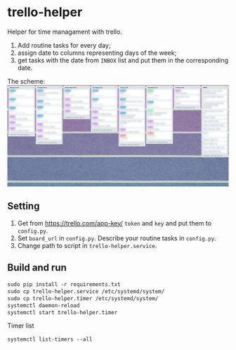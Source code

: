 # trello-helper

Helper for time managament with trello.
1. Add routine tasks for every day; 
2. assign date to columns representing days of the week;
3. get tasks with the date from `INBOX` list and put them in the corresponding date.

The scheme:
![scheme](https://github.com/MashaSamoylova/trello-helper/blob/master/scheme.png)


## Setting
1. Get from https://trello.com/app-key/ `token` and `key` and put them to `config.py`.
2. Set `board_url` in `config.py`. Describe your routine tasks in `config.py`.
3. Change path to script in `trello-helper.service`.


## Build and run
```
sudo pip install -r requirements.txt
sudo cp trello-helper.service /etc/systemd/system/
sudo cp trello-helper.timer /etc/systemd/system/
systemctl daemon-reload
systemctl start trello-helper.timer
```
Timer list
```
systemctl list-timers --all
```
